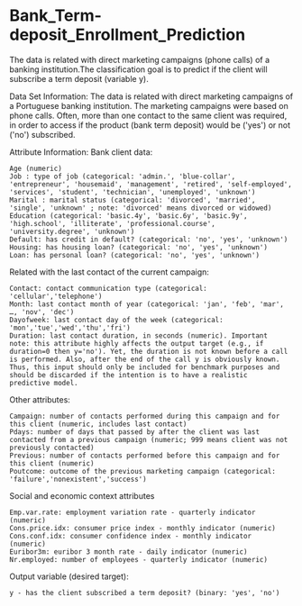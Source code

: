 # Bank_Term-deposit_Enrollment_Prediction
The data is related with direct marketing campaigns (phone calls) of a banking institution.The classification goal is to predict if the client will subscribe a term deposit (variable y).

Data Set Information:
The data is related with direct marketing campaigns of a Portuguese banking institution. The marketing campaigns were based on phone calls. Often, more than one contact to the same client was required, in order to access if the product (bank term deposit) would be ('yes') or not ('no') subscribed. 

Attribute Information:
Bank client data:

    Age (numeric)
    Job : type of job (categorical: 'admin.', 'blue-collar', 'entrepreneur', 'housemaid', 'management', 'retired', 'self-employed', 'services', 'student', 'technician', 'unemployed', 'unknown')
    Marital : marital status (categorical: 'divorced', 'married', 'single', 'unknown' ; note: 'divorced' means divorced or widowed)
    Education (categorical: 'basic.4y', 'basic.6y', 'basic.9y', 'high.school', 'illiterate', 'professional.course', 'university.degree', 'unknown')
    Default: has credit in default? (categorical: 'no', 'yes', 'unknown')
    Housing: has housing loan? (categorical: 'no', 'yes', 'unknown')
    Loan: has personal loan? (categorical: 'no', 'yes', 'unknown')

Related with the last contact of the current campaign:

    Contact: contact communication type (categorical:
    'cellular','telephone')
    Month: last contact month of year (categorical: 'jan', 'feb', 'mar',
    …, 'nov', 'dec')
    Dayofweek: last contact day of the week (categorical:
    'mon','tue','wed','thu','fri')
    Duration: last contact duration, in seconds (numeric). Important
    note: this attribute highly affects the output target (e.g., if
    duration=0 then y='no'). Yet, the duration is not known before a call
    is performed. Also, after the end of the call y is obviously known.
    Thus, this input should only be included for benchmark purposes and
    should be discarded if the intention is to have a realistic
    predictive model.

Other attributes:

    Campaign: number of contacts performed during this campaign and for
    this client (numeric, includes last contact)
    Pdays: number of days that passed by after the client was last
    contacted from a previous campaign (numeric; 999 means client was not
    previously contacted)
    Previous: number of contacts performed before this campaign and for
    this client (numeric)
    Poutcome: outcome of the previous marketing campaign (categorical:
    'failure','nonexistent','success')

Social and economic context attributes

    Emp.var.rate: employment variation rate - quarterly indicator
    (numeric)
    Cons.price.idx: consumer price index - monthly indicator (numeric)
    Cons.conf.idx: consumer confidence index - monthly indicator
    (numeric)
    Euribor3m: euribor 3 month rate - daily indicator (numeric)
    Nr.employed: number of employees - quarterly indicator (numeric)

Output variable (desired target):

    y - has the client subscribed a term deposit? (binary: 'yes', 'no')
